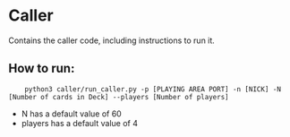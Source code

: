 # Caller

Contains the caller code, including instructions to run it.

## How to run:

```
    python3 caller/run_caller.py -p [PLAYING AREA PORT] -n [NICK] -N [Number of cards in Deck] --players [Number of players]
```

- N has a default value of 60
- players has a default value of 4